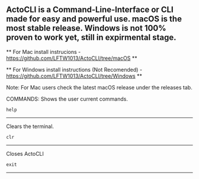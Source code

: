 ActoCLI is a Command-Line-Interface or CLI made for easy and powerful use.    macOS is the most stable release. Windows is not 100% proven to work yet, still in expirmental stage. 
----------------------------------------------------------
** For Mac install instrucions - https://github.com/LFTW1013/ActoCLI/tree/macOS **

** For Windows install instructions (Not Recomended) - https://github.com/LFTW1013/ActoCLI/tree/Windows **

Note: For Mac users check the latest macOS release under the releases tab.


COMMANDS:
Shows the user current commands.

    help
----------------

Clears the terminal.

    clr
------------------------

Closes ActoCLI

    exit
------------------------


